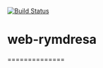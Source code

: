 [![Build Status](https://travis-ci.org/MorgondagDev/web-rymdresa.svg?branch=master)](https://travis-ci.org/MorgondagDev/web-rymdresa)

# web-rymdresa
==============
